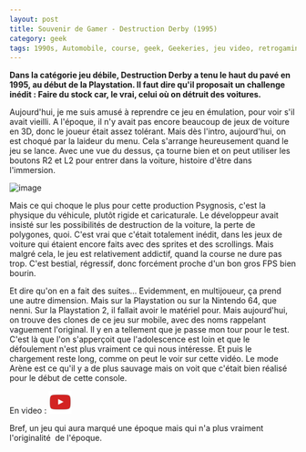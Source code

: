```yaml
---
layout: post
title: Souvenir de Gamer - Destruction Derby (1995)
category: geek
tags: 1990s, Automobile, course, geek, Geekeries, jeu video, retrogaming
---
```

**Dans la catégorie jeu débile, Destruction Derby a tenu le haut du pavé en 1995, au début de la Playstation. Il faut dire qu'il proposait un challenge inédit : Faire du stock car, le vrai, celui où on détruit des voitures.**

Aujourd'hui, je me suis amusé à reprendre ce jeu en émulation, pour voir s'il avait vieilli. A l'époque, il n'y avait pas encore beaucoup de jeux de voiture en 3D, donc le joueur était assez tolérant. Mais dès l'intro, aujourd'hui, on est choqué par la laideur du menu. Cela s'arrange heureusement quand le jeu se lance. Avec une vue du dessus, ça tourne bien et on peut utiliser les boutons R2 et L2 pour entrer dans la voiture, histoire d'être dans l'immersion.

![image](https://filedn.eu/llqi9IBxlYouGRXYG2xlROb/img/2017/dderby.png)

Mais ce qui choque le plus pour cette production Psygnosis, c'est la physique du véhicule, plutôt rigide et caricaturale. Le développeur avait insisté sur les possibilités de destruction de la voiture, la perte de polygones, quoi. C'est vrai que c'était totalement inédit, dans les jeux de voiture qui étaient encore faits avec des sprites et des scrollings. Mais malgré cela, le jeu est relativement addictif, quand la course ne dure pas trop. C'est bestial, régressif, donc forcément proche d'un bon gros FPS bien bourin.

Et dire qu'on en a fait des suites... Evidemment, en multijoueur, ça prend une autre dimension. Mais sur la Playstation ou sur la Nintendo 64, que nenni. Sur la Playstation 2, il fallait avoir le matériel pour. Mais aujourd'hui, on trouve des clones de ce jeu sur mobile, avec des noms rappelant vaguement l'original. Il y en a tellement que je passe mon tour pour le test. C'est là que l'on s'apperçoit que l'adolescence est loin et que le défoulement n'est plus vraiment ce qui nous intéresse. Et puis le chargement reste long, comme on peut le voir sur cette vidéo. Le mode Arène est ce qu'il y a de plus sauvage mais on voit que c'était bien réalisé pour le début de cette console.

En video : [![video](/images/youtube.png)](https://www.youtube.com/watch?v=E5m-LOKklOo)

Bref, un jeu qui aura marqué une époque mais qui n'a plus vraiment l'originalité  de l'époque.
